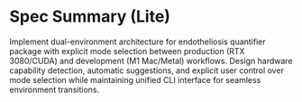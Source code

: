 # Spec Summary (Lite)

Implement dual-environment architecture for endotheliosis quantifier package with explicit mode selection between production (RTX 3080/CUDA) and development (M1 Mac/Metal) workflows. Design hardware capability detection, automatic suggestions, and explicit user control over mode selection while maintaining unified CLI interface for seamless environment transitions.
